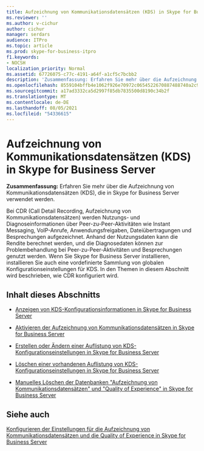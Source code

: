 ```yaml
---
title: Aufzeichnung von Kommunikationsdatensätzen (KDS) in Skype for Business Server
ms.reviewer: ''
ms.author: v-cichur
author: cichur
manager: serdars
audience: ITPro
ms.topic: article
ms.prod: skype-for-business-itpro
f1.keywords:
- NOCSH
localization_priority: Normal
ms.assetid: 67726075-c77c-4191-a64f-a1cf5c7bcbb2
description: 'Zusammenfassung: Erfahren Sie mehr über die Aufzeichnung von Kommunikationsdatensätzen (KDS), die in Skype for Business Server verwendet werden.'
ms.openlocfilehash: 8559104bffb4e1062f926e70972c0654522670887488740a2c9589d48b104959
ms.sourcegitcommit: a17ad3332ca5d2997f85db7835500d8190c34b2f
ms.translationtype: MT
ms.contentlocale: de-DE
ms.lasthandoff: 08/05/2021
ms.locfileid: "54336615"
---
```

# <a name="call-detail-recording-cdr-in-skype-for-business-server"></a>Aufzeichnung von Kommunikationsdatensätzen (KDS) in Skype for Business Server
 
**Zusammenfassung:** Erfahren Sie mehr über die Aufzeichnung von Kommunikationsdatensätzen (KDS), die in Skype for Business Server verwendet werden.
  
Bei CDR (Call Detail Recording, Aufzeichnung von Kommunikationsdatensätzen) werden Nutzungs- und Diagnoseinformationen über Peer-zu-Peer-Aktivitäten wie Instant Messaging, VoIP-Anrufe, Anwendungsfreigaben, Dateiübertragungen und Besprechungen aufgezeichnet. Anhand der Nutzungsdaten kann die Rendite berechnet werden, und die Diagnosedaten können zur Problembehandlung bei Peer-zu-Peer-Aktivitäten und Besprechungen genutzt werden. Wenn Sie Skype for Business Server installieren, installieren Sie auch eine vordefinierte Sammlung von globalen Konfigurationseinstellungen für KDS. In den Themen in diesem Abschnitt wird beschrieben, wie CDR konfiguriert wird.
  
## <a name="in-this-section"></a>Inhalt dieses Abschnitts

- [Anzeigen von KDS-Konfigurationsinformationen in Skype for Business Server](view-configuration-information.md)
    
- [Aktivieren der Aufzeichnung von Kommunikationsdatensätzen in Skype for Business Server](enable-cdr.md)
    
- [Erstellen oder Ändern einer Auflistung von KDS-Konfigurationseinstellungen in Skype for Business Server](create-or-modify-a-collection-of-settings.md)
    
- [Löschen einer vorhandenen Auflistung von KDS-Konfigurationseinstellungen in Skype for Business Server](delete-configuration-settings.md)
    
- [Manuelles Löschen der Datenbanken "Aufzeichnung von Kommunikationsdatensätzen" und "Quality of Experience" in Skype for Business Server](../../deploy/deploy-monitoring/purgecall-detail-recording-and-qoe.md)
    
## <a name="see-also"></a>Siehe auch

[Konfigurieren der Einstellungen für die Aufzeichnung von Kommunikationsdatensätzen und die Quality of Experience in Skype for Business Server](../../deploy/deploy-monitoring/call-detail-recording-and-qoe.md)
